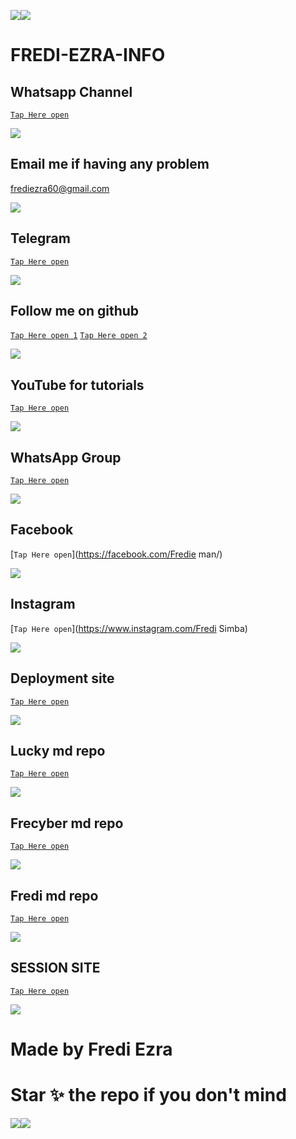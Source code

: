 <a><img src='https://i.imgur.com/LyHic3i.gif'/></a><a><img src='https://i.imgur.com/LyHic3i.gif'/></a>
# FREDI-EZRA-INFO

## Whatsapp Channel

[`Tap Here open`](https://whatsapp.com/channel/0029VaihcQv84Om8LP59fO3f)


<a><img src='https://i.imgur.com/LyHic3i.gif'/></a>


## Email me if having any problem

frediezra60@gmail.com 


<a><img src='https://i.imgur.com/LyHic3i.gif'/></a>


## Telegram

[`Tap Here open`](https://t.me/freditech)


<a><img src='https://i.imgur.com/LyHic3i.gif'/></a>


## Follow me on github

[`Tap Here open 1`](https://github.com/Fred1e)
[`Tap Here open 2`](https://github.com/Frecyber)


<a><img src='https://i.imgur.com/LyHic3i.gif'/></a>


## YouTube for tutorials

[`Tap Here open`](https://www.youtube.com/@freeonlinetvT1)


<a><img src='https://i.imgur.com/LyHic3i.gif'/></a>


## WhatsApp Group

[`Tap Here open`](https://chat.whatsapp.com/HdrwMccSFIaB5Zi7s9BzN9)


<a><img src='https://i.imgur.com/LyHic3i.gif'/></a>


## Facebook 

[`Tap Here open`](https://facebook.com/Fredie man/)


<a><img src='https://i.imgur.com/LyHic3i.gif'/></a>



## Instagram

[`Tap Here open`](https://www.instagram.com/Fredi Simba)


<a><img src='https://i.imgur.com/LyHic3i.gif'/></a>


## Deployment site

[`Tap Here open`](https://github.com/Frecyber/BOTS-SITE)


<a><img src='https://i.imgur.com/LyHic3i.gif'/></a>


## Lucky md repo

[`Tap Here open`](https://github.com/Fred1e/LUCKY_MD/tree/main)


<a><img src='https://i.imgur.com/LyHic3i.gif'/></a>


## Frecyber md repo

[`Tap Here open`](https://github.com/Frecyber/Frecyber-md)


<a><img src='https://i.imgur.com/LyHic3i.gif'/></a>


## Fredi md repo

[`Tap Here open`](https://github.com/Fred1e/FREDI_MD)


<a><img src='https://i.imgur.com/LyHic3i.gif'/></a>


## SESSION SITE

[`Tap Here open`](https://github.com/Frecyber/FREDITECH-SESSION-SITE/tree/main)


<a><img src='https://i.imgur.com/LyHic3i.gif'/></a>

# Made by Fredi Ezra

# Star ✨ the repo if you don't mind 

<a><img src='https://i.imgur.com/LyHic3i.gif'/></a><a><img src='https://i.imgur.com/LyHic3i.gif'/></a>
